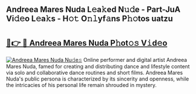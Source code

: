 ## Andreea Mares Nuda L𝚎a𝚔ed N𝚞𝚍e - Part-JuA Vi𝚍𝚎o L𝚎a𝚔s - H𝚘𝚝 O𝚗𝚕yf𝚊ns P𝚑𝚘tos uatzu

# <h2><a href="http://kf53do.oniu.top/?m=Andreea+Mares+Nuda">🔗👉 🔴 Andreea Mares Nuda P𝚑ot𝚘𝚜 V𝚒d𝚎o</a></h2>

[![Andreea Mares Nuda Nu𝚍e𝚜](https://i.imgur.com/0qMVB7G.gif)](http://kf53do.oniu.top/?m=Andreea+Mares+Nuda)
Online performer and digital artist Andreea Mares Nuda, famed for creating and distributing dance and lifestyle content via solo and collaborative dance routines and short films. Andreea Mares Nuda's public persona is characterized by its sincerity and openness, while the intricacies of his personal life remain shrouded in mystery.  
